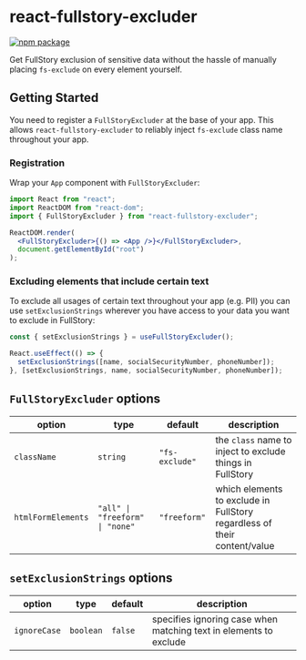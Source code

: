 # react-fullstory-excluder

[![npm package][npm-badge]][npm]

Get FullStory exclusion of sensitive data without the hassle of manually placing `fs-exclude` on every element yourself.

## Getting Started

You need to register a `FullStoryExcluder` at the base of your app. This allows `react-fullstory-excluder` to reliably inject `fs-exclude` class name throughout your app.

### Registration

Wrap your `App` component with `FullStoryExcluder`:

```jsx
import React from "react";
import ReactDOM from "react-dom";
import { FullStoryExcluder } from "react-fullstory-excluder";

ReactDOM.render(
  <FullStoryExcluder>{() => <App />}</FullStoryExcluder>,
  document.getElementById("root")
);
```

### Excluding elements that include certain text

To exclude all usages of certain text throughout your app (e.g. PII) you can use `setExclusionStrings` wherever you have access to your data you want to exclude in FullStory:

```jsx
const { setExclusionStrings } = useFullStoryExcluder();

React.useEffect(() => {
  setExclusionStrings([name, socialSecurityNumber, phoneNumber]);
}, [setExclusionStrings, name, socialSecurityNumber, phoneNumber]);
```

## `FullStoryExcluder` options

| option             | type                            | default        | description                                                              |
| ------------------ | ------------------------------- | -------------- | ------------------------------------------------------------------------ |
| `className`        | `string`                        | `"fs-exclude"` | the `class` name to inject to exclude things in FullStory                |
| `htmlFormElements` | `"all" \| "freeform" \| "none"` | `"freeform"`   | which elements to exclude in FullStory regardless of their content/value |

## `setExclusionStrings` options

| option       | type      | default | description                                                       |
| ------------ | --------- | ------- | ----------------------------------------------------------------- |
| `ignoreCase` | `boolean` | `false` | specifies ignoring case when matching text in elements to exclude |

[npm-badge]: https://img.shields.io/npm/v/npm-package.png?style=flat-square
[npm]: https://www.npmjs.org/package/npm-package

